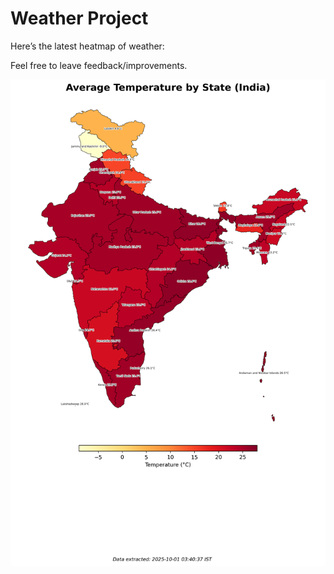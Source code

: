 # Weather Project

Here’s the latest heatmap of weather:

Feel free to leave feedback/improvements.

![India Heatmap](docs/assets/india_heatmap.png?v=DC555F)

